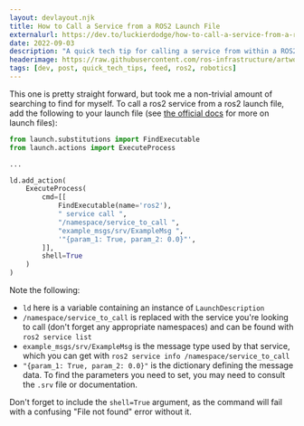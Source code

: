 ```yaml
---
layout: devlayout.njk
title: How to Call a Service from a ROS2 Launch File
externalurl: https://dev.to/luckierdodge/how-to-call-a-service-from-a-ros2-launch-file-4l7p
date: 2022-09-03
description: "A quick tech tip for calling a service from within a ROS2 Launch File."
headerimage: https://raw.githubusercontent.com/ros-infrastructure/artwork/master/ros_logo.svg
tags: [dev, post, quick_tech_tips, feed, ros2, robotics]
---
```


This one is pretty straight forward, but took me a non-trivial amount of searching to find for myself. To call a ros2 service from a ros2 launch file, add the following to your launch file (see [the official docs](https://docs.ros.org/en/humble/Tutorials/Intermediate/Launch/Creating-Launch-Files.html) for more on launch files):

```python
from launch.substitutions import FindExecutable
from launch.actions import ExecuteProcess

...

ld.add_action(
    ExecuteProcess(
        cmd=[[
            FindExecutable(name='ros2'),
            " service call ",
            "/namespace/service_to_call ",
            "example_msgs/srv/ExampleMsg ",
            '"{param_1: True, param_2: 0.0}"',
        ]],
        shell=True
    )
)
```

Note the following:

* `ld` here is a variable containing an instance of `LaunchDescription`
* `/namespace/service_to_call` is replaced with the service you're looking to call (don't forget any appropriate namespaces) and can be found with `ros2 service list`
* `example_msgs/srv/ExampleMsg` is the message type used by that service, which you can get with `ros2 service info /namespace/service_to_call`
* `"{param_1: True, param_2: 0.0}"` is the dictionary defining the message data. To find the parameters you need to set, you may need to consult the `.srv` file or documentation.

Don't forget to include the `shell=True` argument, as the command will fail with a confusing "File not found" error without it.


